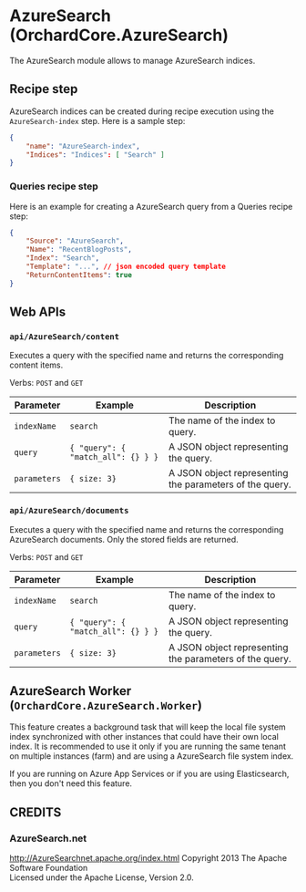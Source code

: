 # AzureSearch (OrchardCore.AzureSearch)

The AzureSearch module allows to manage AzureSearch indices.

## Recipe step

AzureSearch indices can be created during recipe execution using the `AzureSearch-index` step.
Here is a sample step:

```json
{
    "name": "AzureSearch-index",
    "Indices": "Indices": [ "Search" ]
}
```

### Queries recipe step

Here is an example for creating a AzureSearch query from a Queries recipe step:

```json
{
    "Source": "AzureSearch",
    "Name": "RecentBlogPosts",
    "Index": "Search",
    "Template": "...", // json encoded query template
    "ReturnContentItems": true
}
```

## Web APIs

### `api/AzureSearch/content`

Executes a query with the specified name and returns the corresponding content items.

Verbs: `POST` and `GET`

| Parameter | Example | Description |
| --------- | ---- |------------ |
| `indexName` | `search` | The name of the index to query. |
| `query` | `{ "query": { "match_all": {} } }` | A JSON object representing the query. |
| `parameters` | `{ size: 3}` | A JSON object representing the parameters of the query. |

### `api/AzureSearch/documents`

Executes a query with the specified name and returns the corresponding AzureSearch documents.
Only the stored fields are returned.

Verbs: `POST` and `GET`

| Parameter | Example | Description |
| --------- | ---- |------------ |
| `indexName` | `search` | The name of the index to query. |
| `query` | `{ "query": { "match_all": {} } }` | A JSON object representing the query. |
| `parameters` | `{ size: 3}` | A JSON object representing the parameters of the query. |

## AzureSearch Worker (`OrchardCore.AzureSearch.Worker`)

This feature creates a background task that will keep the local file system index synchronized with
other instances that could have their own local index. It is recommended to use it only if you are 
running the same tenant on multiple instances (farm) and are using a AzureSearch file system index.

If you are running on Azure App Services or if you are using Elasticsearch, then you don't need this 
feature.

## CREDITS

### AzureSearch.net

<http://AzureSearchnet.apache.org/index.html>
Copyright 2013 The Apache Software Foundation  
Licensed under the Apache License, Version 2.0.
